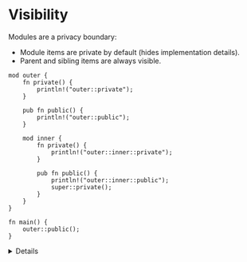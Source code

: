 # Visibility

Modules are a privacy boundary:

* Module items are private by default (hides implementation details).
* Parent and sibling items are always visible.

```rust,editable
mod outer {
    fn private() {
        println!("outer::private");
    }

    pub fn public() {
        println!("outer::public");
    }

    mod inner {
        fn private() {
            println!("outer::inner::private");
        }

        pub fn public() {
            println!("outer::inner::public");
            super::private();
        }
    }
}

fn main() {
    outer::public();
}
```
<details>
    
* Use the `pub` keyword to make mods public.   
    
</details>
